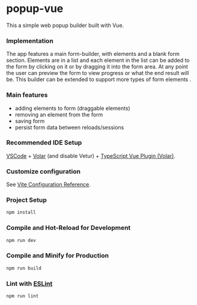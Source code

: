 # popup-vue

This a simple web popup builder built with Vue.

### Implementation

The app features a main form-builder, with elements and a blank form section. Elements are in a list and each element in the list can be added to the form by clicking on it or by dragging it into the form area.
At any point the user can preview the form to view progress or what the end result will be. This builder can be extended to support more types of form elements .

### Main features

- adding elements to form (draggable elements)
- removing an element from the form
- saving form
- persist form data between reloads/sessions

### Recommended IDE Setup

[VSCode](https://code.visualstudio.com/) + [Volar](https://marketplace.visualstudio.com/items?itemName=Vue.volar) (and disable Vetur) + [TypeScript Vue Plugin (Volar)](https://marketplace.visualstudio.com/items?itemName=Vue.vscode-typescript-vue-plugin).

### Customize configuration

See [Vite Configuration Reference](https://vitejs.dev/config/).

### Project Setup

```sh
npm install
```

### Compile and Hot-Reload for Development

```sh
npm run dev
```

### Compile and Minify for Production

```sh
npm run build
```

### Lint with [ESLint](https://eslint.org/)

```sh
npm run lint
```
